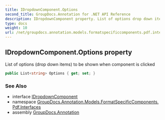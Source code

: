 ```yaml
---
title: IDropdownComponent.Options
second_title: GroupDocs.Annotation for .NET API Reference
description: IDropdownComponent property. List of options drop down items to be shown when component is clicked
type: docs
weight: 10
url: /net/groupdocs.annotation.models.formatspecificcomponents.pdf.interfaces/idropdowncomponent/options/
---
```

## IDropdownComponent.Options property

List of options (drop down items) to be shown when component is clicked

```csharp
public List<string> Options { get; set; }
```

### See Also

* interface [IDropdownComponent](../)
* namespace [GroupDocs.Annotation.Models.FormatSpecificComponents.Pdf.Interfaces](../../idropdowncomponent/)
* assembly [GroupDocs.Annotation](../../../)


